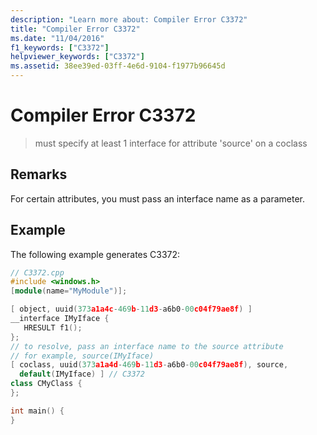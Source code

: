 ```yaml
---
description: "Learn more about: Compiler Error C3372"
title: "Compiler Error C3372"
ms.date: "11/04/2016"
f1_keywords: ["C3372"]
helpviewer_keywords: ["C3372"]
ms.assetid: 38ee39ed-03ff-4e6d-9104-f1977b96645d
---
```

# Compiler Error C3372

> must specify at least 1 interface for attribute 'source' on a coclass

## Remarks

For certain attributes, you must pass an interface name as a parameter.

## Example

The following example generates C3372:

```cpp
// C3372.cpp
#include <windows.h>
[module(name="MyModule")];

[ object, uuid(373a1a4c-469b-11d3-a6b0-00c04f79ae8f) ]
__interface IMyIface {
   HRESULT f1();
};
// to resolve, pass an interface name to the source attribute
// for example, source(IMyIface)
[ coclass, uuid(373a1a4d-469b-11d3-a6b0-00c04f79ae8f), source,
  default(IMyIface) ] // C3372
class CMyClass {
};

int main() {
}
```

